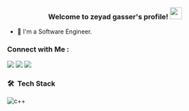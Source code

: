 
<h3 align="center">
  Welcome to zeyad gasser's profile!
  <img src="https://media.giphy.com/media/hvRJCLFzcasrR4ia7z/giphy.gif" width="28">
</h3>

- 🏢 I'm a Software Engineer.

### Connect with Me :
  <a href="https://www.linkedin.com/in/zeyad-gasser-699852272/" target="_blank"><img src="https://img.shields.io/badge/-Zeyad%20Gasser-0077B5?style=for-the-badge&logo=Linkedin&logoColor=white"/></a>
    <a href="https://www.facebook.com/zeyad.gasser.5/" target="_blank"><img src="https://img.shields.io/badge/-Zeyad%20Gasser-0077B5?style=for-the-badge&logo=facebook&logoColor=white"/></a>
    <a href="https://t.me/ZEYAD_GASSER" target="_blank"><img src="https://img.shields.io/badge/-Zeyad%20Gasser-0077B5?style=for-the-badge&logo=Telegram&logoColor=white"/></a>

  ### 🛠 &nbsp;Tech Stack
![c++](https://img.shields.io/badge/-c++-05122A?style=flat&logo=c++)&nbsp;


<!---
ZEYAD-GASSER/ZEYAD-GASSER is a ✨ special ✨ repository because its `README.md` (this file) appears on your GitHub profile.
You can click the Preview link to take a look at your changes.
--->
